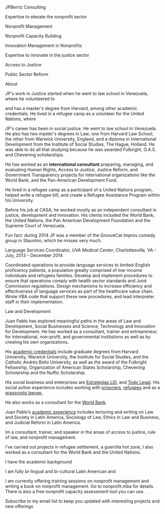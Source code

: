 

JPBerriz Consulting



Expertise to elevate the nonprofit sector 

Nonprofit Management

Nonprofit Capacity Building

Innovation Management in Nonprofits



Expertise to innovate in the justice sector

Access to Justice 

Public Sector Reform



About

JP's work in Justice started when he went to law school in Venezuela, where he volunteered to 



and has a master's degree from Harvard, among other academic credentials. He lived in a refugee camp as a volunteer for the United Nations, where 



JP's career has been in social justice. He went to law school in Venezuela. He also has two master's degrees in Law; one from Harvard Law School, the other from Warwick University, England, and a diploma in International Development from the Institute of Social Studies, The Hague, Holland. He was able to do all that studying because he was awarded Fulbright, O.A.S. and Chevening scholarships. 



He has worked as an **international consultant** preparing, managing, and evaluating Human Rights, Access to Justice, Justice Reform, and Government Transparency projects for international organizations like the World Bank, and the Pan-American Development Fund. 



He lived in a refugee camp as a participant of a United Nations program, helped write a refugee bill, and create a Refugee Assistance Program within his University. 



Before his job at CASA, he worked mostly as an independent consultant in justice, development and innovation. His clients included the World Bank, the United Nations, the Pan American Development Foundation and the Supreme Court of Venezuela. 

Fun fact: during 2014 JP was a member of the GrooveCat Improv comedy group in Staunton, which he misses very much. 





Language Services Coordinator, *UVA Medical Center*, Charlottesville, VA - July, 2013 – December 2014

Coordinated operations to provide language services to limited-English proficiency patients, a population greatly comprised of low-income individuals and refugees families.     Develop and implement procedures to ensure that operations comply with health sector standards and Joint Commission regulations. Design mechanisms to increase efficiency and effectiveness of language services as part of the healthcare value chain. Wrote VBA code that support these new procedures, and lead interpreter staff in their implementation.







Law and Development 

Juan Pablo has explored meaningful paths in the areas of Law and Development, Social Businesses and Science, Technology and Innovation for Development. He has worked as a consultant, trainer and entrepreneur, for international, non-profit, and governmental institutions as well as by creating his own organizations.

His [academic credentials](https://web.archive.org/web/20131221202459/http://juanpablomolina.com/education/) include graduate degrees from Harvard University, Warwick University, the Institute for Social Studies, and the Catholic Andrés Bello University, as well as the award of the Fulbright Fellowship, Organization of American States Scholarship, Chevening Scholarship and the Nuffic Scholarship.

His social business and enterprises are [Estrategias LiD](https://web.archive.org/web/20131221202459/http://juanpablomolina.com/lid/), and [Todo Legal](https://web.archive.org/web/20131221202459/http://juanpablomolina.com/todo-legal/). His social action experience includes working with [prisoners](https://web.archive.org/web/20131221202459/http://juanpablomolina.com/prisons), [refugees](https://web.archive.org/web/20131221202459/http://juanpablomolina.com/refugees) and as a [grassroots lawyer.](https://web.archive.org/web/20131221202459/http://juanpablomolina.com/grassroots-lawyering/)

He also works as a consultant for the [World Bank](https://web.archive.org/web/20131221202459/http://juanpablomolina.com/world-bank/).

Juan Pablo’s [academic experience](https://web.archive.org/web/20131221202459/http://juanpablomolina.com/academics/) includes lecturing and writing on Law and Society in Latin America, Sociology of Law, Ethics in Law and Business, and Judicial Reform in Latin America.







Im a consultant, trainer, and speaker in the areas of access to justice, rule of law, and nonprofit management.

I've carried out projects in refugee settlement, a guerrilla hot zone,  I also worked as a consultant for the World Bank and the United Nations.

I have the academic background 

I am fully bi-lingual and bi-cultural Latin American and 

I am currently offering training sessions on nonprofit management and writing a book on nonprofit management. Go to nonprofit.mba for details. There is also a free nonprofit capacity assessment tool you can use.

Subscribe to my email list to keep you updated with interesting projects and new offerings


